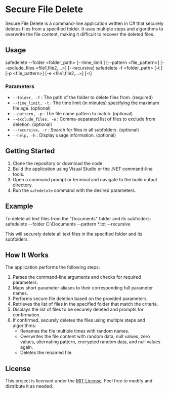 # Secure File Delete

Secure File Delete is a command-line application written in C# that securely deletes files from a specified folder. It uses multiple steps and algorithms to overwrite the file content, making it difficult to recover the deleted files.

## Usage

safedelete --folder <folder_path> [--time_limit <minutes>] [--pattern <file_pattern>] [--exclude_files <file1,file2,...>] [--recursive]
safedelete -f <folder_path> [-t <minutes>] [-p <file_pattern>] [-e <file1,file2,...>] [-r]

### Parameters

- `--folder, -f` : The path of the folder to delete files from. (required)
- `--time_limit, -t` : The time limit (in minutes) specifying the maximum file age. (optional)
- `--pattern, -p` : The file name pattern to match. (optional)
- `--exclude_files, -e` : Comma-separated list of files to exclude from deletion. (optional)
- `--recursive, -r` : Search for files in all subfolders. (optional)
- `--help, -h` : Display usage information. (optional)

## Getting Started

1. Clone the repository or download the code.
2. Build the application using Visual Studio or the .NET command-line tools.
3. Open a command prompt or terminal and navigate to the build output directory.
4. Run the `safedelete` command with the desired parameters.

## Example

To delete all text files from the "Documents" folder and its subfolders:
safedelete --folder C:\Documents --pattern *.txt --recursive


This will securely delete all text files in the specified folder and its subfolders.

## How It Works

The application performs the following steps:

1. Parses the command-line arguments and checks for required parameters.
2. Maps short parameter aliases to their corresponding full parameter names.
3. Performs secure file deletion based on the provided parameters.
4. Retrieves the list of files in the specified folder that match the criteria.
5. Displays the list of files to be securely deleted and prompts for confirmation.
6. If confirmed, securely deletes the files using multiple steps and algorithms:
   - Renames the file multiple times with random names.
   - Overwrites the file content with random data, null values, zero values, alternating pattern, encrypted random data, and null values again.
   - Deletes the renamed file.

## License

This project is licensed under the [MIT License](LICENSE). Feel free to modify and distribute it as needed.